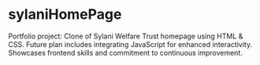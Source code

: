 # sylaniHomePage
 Portfolio project: Clone of Sylani Welfare Trust homepage using HTML &amp; CSS. Future plan includes integrating JavaScript for enhanced interactivity. Showcases frontend skills and commitment to continuous improvement.
